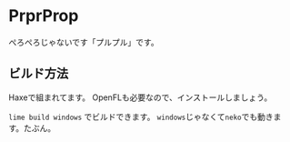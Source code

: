# PrprProp 
ぺろぺろじゃないです「プルプル」です。

## ビルド方法
Haxeで組まれてます。
OpenFLも必要なので、インストールしましょう。

`lime build windows`
でビルドできます。
`windows`じゃなくて`neko`でも動きます。たぶん。